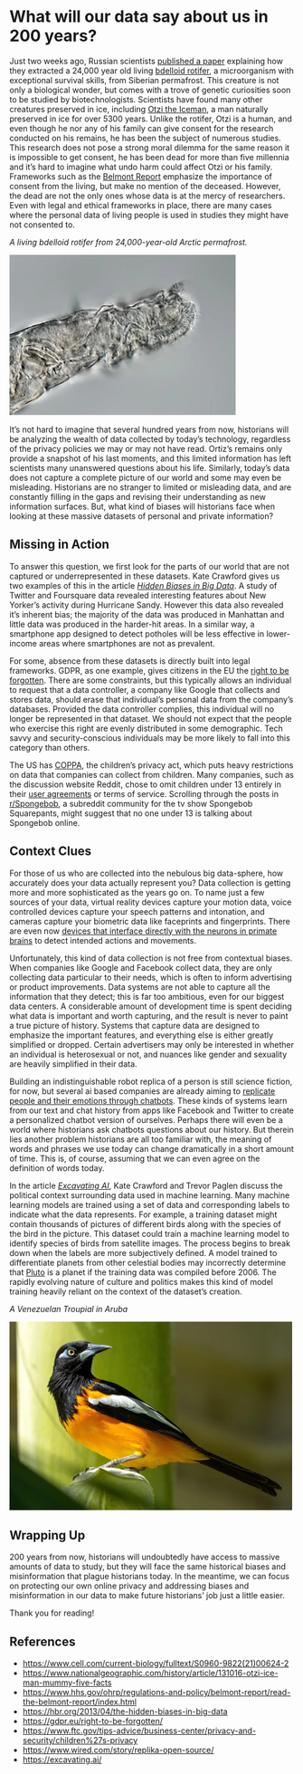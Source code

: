 # What will our data say about us in 200 years?

Just two weeks ago, Russian scientists [published a paper](https://www.cell.com/current-biology/fulltext/S0960-9822(21)00624-2) explaining how they extracted a 24,000 year old living [bdelloid rotifer](https://en.wikipedia.org/wiki/Bdelloidea), a microorganism with exceptional survival skills, from Siberian permafrost. This creature is not only a biological wonder, but comes with a trove of genetic curiosities soon to be studied by biotechnologists. Scientists have found many other creatures preserved in ice, including [Otzi the Iceman](https://www.nationalgeographic.com/history/article/131016-otzi-ice-man-mummy-five-facts), a man naturally preserved in ice for over 5300 years. Unlike the rotifer, Otzi is a human, and even though he nor any of his family can give consent for the research conducted on his remains, he has been the subject of numerous studies. This research does not pose a strong moral dilemma for the same reason it is impossible to get consent, he has been dead for more than five millennia and it’s hard to imagine what undo harm could affect Otzi or his family. Frameworks such as the [Belmont Report](https://www.hhs.gov/ohrp/regulations-and-policy/belmont-report/read-the-belmont-report/index.html) emphasize the importance of consent from the living, but make no mention of the deceased. However, the dead are not the only ones whose data is at the mercy of researchers. Even with legal and ethical frameworks in place, there are many cases where the personal data of living people is used in studies they might have not consented to.

*A living bdelloid rotifer from 24,000-year-old Arctic permafrost.*

![image](bdelloid-rotifer.png)

It’s not hard to imagine that several hundred years from now, historians will be analyzing the wealth of data collected by today’s technology, regardless of the privacy policies we may or may not have read. Ortiz’s remains only provide a snapshot of his last moments, and this limited information has left scientists many unanswered questions about his life. Similarly, today’s data does not capture a complete picture of our world and some may even be misleading. Historians are no stranger to limited or misleading data, and are constantly filling in the gaps and revising their understanding as new information surfaces. But, what kind of biases will historians face when looking at these massive datasets of personal and private information?

## Missing in Action

To answer this question, we first look for the parts of our world that are not captured or underrepresented in these datasets. Kate Crawford gives us two examples of this in the article [_Hidden Biases in Big Data_](https://hbr.org/2013/04/the-hidden-biases-in-big-data). A study of Twitter and Foursquare data revealed interesting features about New Yorker’s activity during Hurricane Sandy. However this data also revealed it’s inherent bias; the majority of the data was produced in Manhattan and little data was produced in the harder-hit areas. In a similar way, a smartphone app designed to detect potholes will be less effective in lower-income areas where smartphones are not as prevalent.

For some, absence from these datasets is directly built into legal frameworks. GDPR, as one example, gives citizens in the EU the [right to be forgotten](https://gdpr.eu/right-to-be-forgotten/). There are some constraints, but this typically allows an individual to request that a data controller, a company like Google that collects and stores data, should erase that individual’s personal data from the company’s databases. Provided the data controller complies, this individual will no longer be represented in that dataset. We should not expect that the people who exercise this right are evenly distributed in some demographic. Tech savvy and security-conscious individuals may be more likely to fall into this category than others. 

The US has [COPPA](https://www.ftc.gov/tips-advice/business-center/privacy-and-security/children%27s-privacy), the children’s privacy act, which puts heavy restrictions on data that companies can collect from children. Many companies, such as the discussion website Reddit, chose to omit children under 13 entirely in their [user agreements](https://www.redditinc.com/policies/user-agreement) or terms of service. Scrolling through the posts in [r/Spongebob](https://www.reddit.com/r/spongebob/), a subreddit community for the tv show Spongebob Squarepants, might suggest that no one under 13 is talking about Spongebob online.

## Context Clues

For those of us who are collected into the nebulous big data-sphere, how accurately does your data actually represent you? Data collection is getting more and more sophisticated as the years go on. To name just a few sources of your data, virtual reality devices capture your motion data, voice controlled devices capture your speech patterns and intonation, and cameras capture your biometric data like faceprints and fingerprints. There are even now [devices that interface directly with the neurons in primate brains](https://www.youtube.com/watch?v=rsCul1sp4hQ) to detect intended actions and movements. 

Unfortunately, this kind of data collection is not free from contextual biases. When companies like Google and Facebook collect data, they are only collecting data particular to their needs, which is often to inform advertising or product improvements. Data systems are not able to capture all the information that they detect; this is far too ambitious, even for our biggest data centers. A considerable amount of development time is spent deciding what data is important and worth capturing, and the result is never to paint a true picture of history. Systems that capture data are designed to emphasize the important features, and everything else is either greatly simplified or dropped. Certain advertisers may only be interested in whether an individual is heterosexual or not, and nuances like gender and sexuality are heavily simplified in their data. 

Building an indistinguishable robot replica of a person is still science fiction, for now, but several ai based companies are already aiming to [replicate people and their emotions through chatbots](https://www.wired.com/story/replika-open-source/). These kinds of systems learn from our text and chat history from apps like Facebook and Twitter to create a personalized chatbot version of ourselves. Perhaps there will even be a world where historians ask chatbots questions about our history. But therein lies another problem historians are all too familiar with, the meaning of words and phrases we use today can change dramatically in a short amount of time. This is, of course, assuming that we can even agree on the definition of words today.

In the article [_Excavating AI_](https://excavating.ai/), Kate Crawford and Trevor Paglen discuss the political context surrounding data used in machine learning. Many machine learning models are trained using a set of data and corresponding labels to indicate what the data represents. For example, a training dataset might contain thousands of pictures of different birds along with the species of the bird in the picture. This dataset could train a machine learning model to identify species of birds from satellite images. The process begins to break down when the labels are more subjectively defined. A model trained to differentiate planets from other celestial bodies may incorrectly determine that [Pluto](https://www.loc.gov/everyday-mysteries/item/why-is-pluto-no-longer-a-planet/) is a planet if the training data was compiled before 2006. The rapidly evolving nature of culture and politics makes this kind of model training heavily reliant on the context of the dataset’s creation.

*A Venezuelan Troupial in Aruba*

![image](venezuelan-troupial.png)

## Wrapping Up

200 years from now, historians will undoubtedly have access to massive amounts of data to study, but they will face the same historical biases and misinformation that plague historians today. In the meantime, we can focus on protecting our own online privacy and addressing biases and misinformation in our data to make future historians’ job just a little easier.

Thank you for reading!

## References

* https://www.cell.com/current-biology/fulltext/S0960-9822(21)00624-2
* https://www.nationalgeographic.com/history/article/131016-otzi-ice-man-mummy-five-facts
* https://www.hhs.gov/ohrp/regulations-and-policy/belmont-report/read-the-belmont-report/index.html
* https://hbr.org/2013/04/the-hidden-biases-in-big-data
* https://gdpr.eu/right-to-be-forgotten/
* https://www.ftc.gov/tips-advice/business-center/privacy-and-security/children%27s-privacy
* https://www.wired.com/story/replika-open-source/
* https://excavating.ai/
